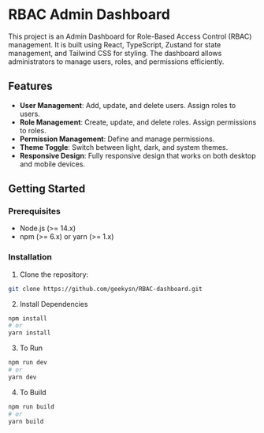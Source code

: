 # RBAC Admin Dashboard

This project is an Admin Dashboard for Role-Based Access Control (RBAC) management. It is built using React, TypeScript, Zustand for state management, and Tailwind CSS for styling. The dashboard allows administrators to manage users, roles, and permissions efficiently.

## Features

- **User Management**: Add, update, and delete users. Assign roles to users.
- **Role Management**: Create, update, and delete roles. Assign permissions to roles.
- **Permission Management**: Define and manage permissions.
- **Theme Toggle**: Switch between light, dark, and system themes.
- **Responsive Design**: Fully responsive design that works on both desktop and mobile devices.


## Getting Started

### Prerequisites

- Node.js (>= 14.x)
- npm (>= 6.x) or yarn (>= 1.x)

### Installation

1. Clone the repository:

```sh
git clone https://github.com/geekysn/RBAC-dashboard.git

```

2. Install Dependencies

```sh
npm install
# or
yarn install
```

3. To Run

```sh
npm run dev
# or
yarn dev
```

4. To Build

```sh
npm run build
# or
yarn build
```